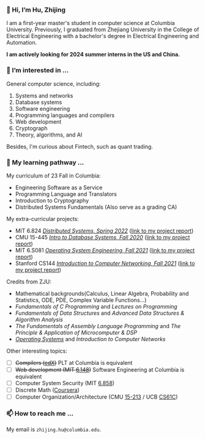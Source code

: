 ### 👋 Hi, I’m Hu, Zhijing

I am a first-year master's student in computer science at Columbia University. Previously,
I graduated from Zhejiang University in the College of Electrical Engineering with a bachelor's
degree in Electrical Engineering and Automation.

**I am actively looking for 2024 summer interns in the US and China.**

### 👀 I’m interested in ...

General computer science, including:

1. Systems and networks
2. Database systems
3. Software engineering
4. Programming languages and compilers
5. Web development
6. Cryptograph
7. Theory, algorithms, and AI

Besides, I'm curious about Fintech, such as quant trading.

### 🌱 My learning pathway ...

My curriculum of 23 Fall in Columbia:

- Engineering Software as a Service
- Programming Language and Translators
- Introduction to Cryptography
- Distributed Systems Fundamentals (Also serve as a grading CA)

My extra-curricular projects:

- MIT 6.824 [*Distributed Systems, Spring 2022*](http://nil.lcs.mit.edu/6.824/2022/schedule.html)  ([link to my project report](https://github.com/endless-hu/6.824-2022-public))
- CMU 15-445 [*Intro to Database Systems, Fall 2020*](https://15445.courses.cs.cmu.edu/fall2020/) ([link to my project report](https://github.com/endless-hu/bustub-2020-public))
- MIT 6.S081 [*Operating System Engineering, Fall 2021*](https://pdos.csail.mit.edu/6.S081/2021/schedule.html) ([link to my project report](https://github.com/endless-hu/xv6-labs-2021-public))
- Stanford CS144 [*Introduction to Computer Networking, Fall 2021*](https://cs144.github.io/)  ([link to my project report](https://github.com/endless-hu/CS144-Public))

Credits from ZJU:

- Mathematical backgrounds(Calculus, Linear Algebra, Probability and Statistics, ODE, PDE, Complex Variable Functions...)
- *Fundamentals of C Programming* and *Lectures on Programming*
- *Fundamentals of Data Structures* and *Advanced Data Structures & Algorithm Analysis*
- *The Fundamentals of Assembly Language Programming* and *The Principle & Application of Microcomputer & DSP*
- [*Operating Systems*](https://github.com/endless-hu/os-lab) and *Introduction to Computer Networks*

Other interesting topics:

- [ ] <del>Compilers ([edX](https://www.edx.org/course/compilers))</del> PLT at Columbia is equivalent
- [ ] <del>Web development (MIT [6.148](https://weblab.mit.edu/))</del> Software Engineering at Columbia is equivalent
- [ ] Computer System Security (MIT [6.858](https://css.csail.mit.edu/6.858/2022/schedule.html))
- [ ] Discrete Math ([Coursera](https://www.coursera.org/learn/what-is-a-proof))
- [ ] Computer Organization/Architecture (CMU [15-213](http://csapp.cs.cmu.edu/3e/labs.html) / UCB [CS61C](https://inst.eecs.berkeley.edu/~cs61c/sp22/))

### 📫 How to reach me ... 

My email is `zhijing.hu@columbia.edu`.
